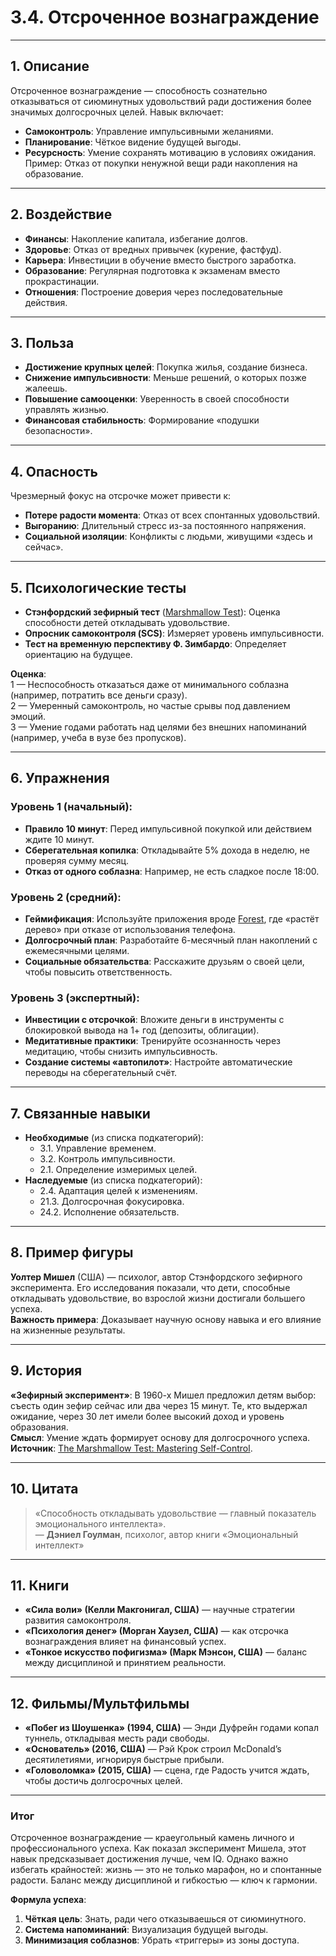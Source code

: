 # 3.4. Отсроченное вознаграждение  

---

## 1. Описание  
Отсроченное вознаграждение — способность сознательно отказываться от сиюминутных удовольствий ради достижения более значимых долгосрочных целей. Навык включает:  
- **Самоконтроль**: Управление импульсивными желаниями.  
- **Планирование**: Чёткое видение будущей выгоды.  
- **Ресурсность**: Умение сохранять мотивацию в условиях ожидания.  
Пример: Отказ от покупки ненужной вещи ради накопления на образование.  

---

## 2. Воздействие  
- **Финансы**: Накопление капитала, избегание долгов.  
- **Здоровье**: Отказ от вредных привычек (курение, фастфуд).  
- **Карьера**: Инвестиции в обучение вместо быстрого заработка.  
- **Образование**: Регулярная подготовка к экзаменам вместо прокрастинации.  
- **Отношения**: Построение доверия через последовательные действия.  

---

## 3. Польза  
- **Достижение крупных целей**: Покупка жилья, создание бизнеса.  
- **Снижение импульсивности**: Меньше решений, о которых позже жалеешь.  
- **Повышение самооценки**: Уверенность в своей способности управлять жизнью.  
- **Финансовая стабильность**: Формирование «подушки безопасности».  

---

## 4. Опасность  
Чрезмерный фокус на отсрочке может привести к:  
- **Потере радости момента**: Отказ от всех спонтанных удовольствий.  
- **Выгоранию**: Длительный стресс из-за постоянного напряжения.  
- **Социальной изоляции**: Конфликты с людьми, живущими «здесь и сейчас».  

---

## 5. Психологические тесты  
- **Стэнфордский зефирный тест** ([Marshmallow Test](https://en.wikipedia.org/wiki/Stanford_marshmallow_experiment)): Оценка способности детей откладывать удовольствие.  
- **Опросник самоконтроля (SCS)**: Измеряет уровень импульсивности.  
- **Тест на временную перспективу Ф. Зимбардо**: Определяет ориентацию на будущее.  

**Оценка**:  
1 — Неспособность отказаться даже от минимального соблазна (например, потратить все деньги сразу).  
2 — Умеренный самоконтроль, но частые срывы под давлением эмоций.  
3 — Умение годами работать над целями без внешних напоминаний (например, учеба в вузе без пропусков).  

---

## 6. Упражнения  

### Уровень 1 (начальный):  
- **Правило 10 минут**: Перед импульсивной покупкой или действием ждите 10 минут.  
- **Сберегательная копилка**: Откладывайте 5% дохода в неделю, не проверяя сумму месяц.  
- **Отказ от одного соблазна**: Например, не есть сладкое после 18:00.  

### Уровень 2 (средний):  
- **Геймификация**: Используйте приложения вроде [Forest](https://www.forestapp.cc/), где «растёт дерево» при отказе от использования телефона.  
- **Долгосрочный план**: Разработайте 6-месячный план накоплений с ежемесячными целями.  
- **Социальные обязательства**: Расскажите друзьям о своей цели, чтобы повысить ответственность.  

### Уровень 3 (экспертный):  
- **Инвестиции с отсрочкой**: Вложите деньги в инструменты с блокировкой вывода на 1+ год (депозиты, облигации).  
- **Медитативные практики**: Тренируйте осознанность через медитацию, чтобы снизить импульсивность.  
- **Создание системы «автопилот»**: Настройте автоматические переводы на сберегательный счёт.  

---

## 7. Связанные навыки  
- **Необходимые** (из списка подкатегорий):  
  - 3.1. Управление временем.  
  - 3.2. Контроль импульсивности.  
  - 2.1. Определение измеримых целей.  
- **Наследуемые** (из списка подкатегорий):  
  - 2.4. Адаптация целей к изменениям.  
  - 21.3. Долгосрочная фокусировка.  
  - 24.2. Исполнение обязательств.  

---

## 8. Пример фигуры  
**Уолтер Мишел** (США) — психолог, автор Стэнфордского зефирного эксперимента. Его исследования показали, что дети, способные откладывать удовольствие, во взрослой жизни достигали большего успеха.  
**Важность примера**: Доказывает научную основу навыка и его влияние на жизненные результаты.  

---

## 9. История  
**«Зефирный эксперимент»**: В 1960-х Мишел предложил детям выбор: съесть один зефир сейчас или два через 15 минут. Те, кто выдержал ожидание, через 30 лет имели более высокий доход и уровень образования.  
**Смысл**: Умение ждать формирует основу для долгосрочного успеха.  
**Источник**: [The Marshmallow Test: Mastering Self-Control](https://www.ncbi.nlm.nih.gov/pmc/articles/PMC3730123/).  

---

## 10. Цитата  
> «Способность откладывать удовольствие — главный показатель эмоционального интеллекта».  
> — **Дэниел Гоулман**, психолог, автор книги «Эмоциональный интеллект»  

---

## 11. Книги  
- **«Сила воли» (Келли Макгонигал, США)** — научные стратегии развития самоконтроля.  
- **«Психология денег» (Морган Хаузел, США)** — как отсрочка вознаграждения влияет на финансовый успех.  
- **«Тонкое искусство пофигизма» (Марк Мэнсон, США)** — баланс между дисциплиной и принятием реальности.  

---

## 12. Фильмы/Мультфильмы  
- **«Побег из Шоушенка» (1994, США)** — Энди Дуфрейн годами копал туннель, откладывая месть ради свободы.  
- **«Основатель» (2016, США)** — Рэй Крок строил McDonald’s десятилетиями, игнорируя быстрые прибыли.  
- **«Головоломка» (2015, США)** — сцена, где Радость учится ждать, чтобы достичь долгосрочных целей.  

---

### **Итог**  
Отсроченное вознаграждение — краеугольный камень личного и профессионального успеха. Как показал эксперимент Мишела, этот навык предсказывает достижения лучше, чем IQ. Однако важно избегать крайностей: жизнь — это не только марафон, но и спонтанные радости. Баланс между дисциплиной и гибкостью — ключ к гармонии.  

**Формула успеха**:  
1. **Чёткая цель**: Знать, ради чего отказываешься от сиюминутного.  
2. **Система напоминаний**: Визуализация будущей выгоды.  
3. **Минимизация соблазнов**: Убрать «триггеры» из зоны доступа.